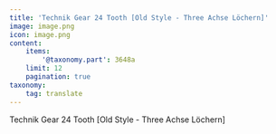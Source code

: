 ```yaml
---
title: 'Technik Gear 24 Tooth [Old Style - Three Achse Löchern]'
image: image.png
icon: image.png
content:
    items:
        '@taxonomy.part': 3648a
    limit: 12
    pagination: true
taxonomy:
    tag: translate
---
```


Technik Gear 24 Tooth [Old Style - Three Achse Löchern]
